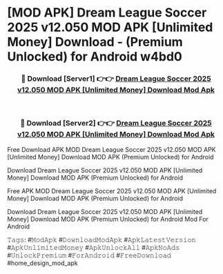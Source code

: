 # [MOD APK] Dream League Soccer 2025 v12.050 MOD APK [Unlimited Money] Download - (Premium Unlocked) for Android w4bd0



<div align="center">
<h3>🔴 Download [Server1] 👉👉 <a href="https://momento.my/?title=Dream_League_Soccer_2025_v12.050_MOD_APK_[Unlimited_Money]_Download">Dream League Soccer 2025 v12.050 MOD APK [Unlimited Money] Download Mod Apk</a></h3><br>

<h3>🔴 Download [Server2] 👉👉 <a href="https://momento.my/?title=Dream_League_Soccer_2025_v12.050_MOD_APK_[Unlimited_Money]_Download">Dream League Soccer 2025 v12.050 MOD APK [Unlimited Money] Download Mod Apk</a></h3>
</div>



Free Download APK MOD Dream League Soccer 2025 v12.050 MOD APK [Unlimited Money] Download MOD APK (Premium Unlocked) for Android

Download Dream League Soccer 2025 v12.050 MOD APK [Unlimited Money] Download MOD APK (Premium Unlocked) for Android

Free APK MOD Dream League Soccer 2025 v12.050 MOD APK [Unlimited Money] Download MOD APK (Premium Unlocked) for Android

Download Dream League Soccer 2025 v12.050 MOD APK [Unlimited Money] Download MOD APK (Premium Unlocked) for Android Mod For Android

𝚃𝚊𝚐𝚜: #𝙼𝚘𝚍𝙰𝚙𝚔 #𝙳𝚘𝚠𝚗𝚕𝚘𝚊𝚍𝙼𝚘𝚍𝙰𝚙𝚔 #𝙰𝚙𝚔𝙻𝚊𝚝𝚎𝚜𝚝𝚅𝚎𝚛𝚜𝚒𝚘𝚗 #𝙰𝚙𝚔𝚄𝚗𝚕𝚒𝚖𝚒𝚝𝚎𝚍𝙼𝚘𝚗𝚎𝚢 #𝙰𝚙𝚔𝚄𝚗𝚕𝚘𝚌𝚔𝙰𝚕𝚕 #𝙰𝚙𝚔𝙽𝚘𝙰𝚍𝚜 #𝚄𝚗𝚕𝚘𝚌𝚔𝙿𝚛𝚎𝚖𝚒𝚞𝚖 #𝙵𝚘𝚛𝙰𝚗𝚍𝚛𝚘𝚒𝚍 #𝙵𝚛𝚎𝚎𝙳𝚘𝚠𝚗𝚕𝚘𝚊𝚍 #home_design_mod_apk
